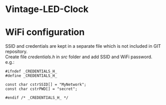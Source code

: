 # Vintage-LED-Clock
# WiFi configuration
SSID and credentials are kept in a separate file which is not included in GIT repository.   
Create file *credentials.h* in *src* folder and add SSID and WiFi password.   
e.g.:

    #ifndef _CREDENTIALS_H_
    #define _CREDENTIALS_H_

    const char cstrSSID[] = "MyNetwork";
    const char cstrPWD[] = "secret";

    #endif /* _CREDENTIALS_H_ */

